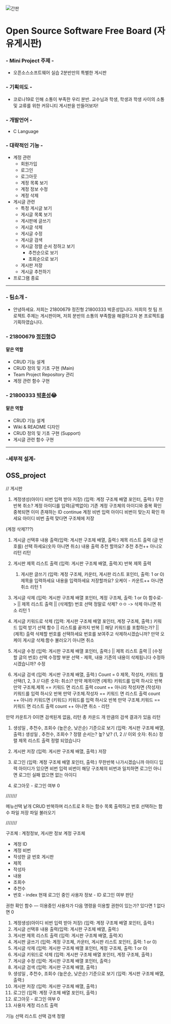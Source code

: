 ![간판](https://postfiles.pstatic.net/MjAyMTA1MDFfMjMx/MDAxNjE5ODYwNzQ3MzUz.VKjV_ubyMN2x65APmINQhA4IbcQkuLC9SXD4BMLe9AQg.nxLPB84AstEwpC8Eaw58rvzTmMbARWplkNhRZzsWmeMg.PNG.patcha1/%EA%B0%84%ED%8C%902png.png?type=w773)


# Open Source Software Free Board (자유게시판)

### - Mini Project 주제 -
* 오픈소스소프트웨어 실습 2분반만의 특별한 게시판

### - 기획의도 -
* 코로나19로 인해 소통이 부족한 우리 분반. 교수님과 학생, 학생과 학생 사이의 소통 및 교류를 위한 커뮤니티 게시판을 만들어보자!

### - 개발언어 -
* C Language

### - 대략적인 기능 -
* 계정 관련
	* 회원가입
	* 로그인
	* 로그아웃
	* 계정 목록 보기
	* 계정 정보 수정
	* 계정 삭제
* 게시글 관련
	* 특정 게시글 보기
	* 게시글 목록 보기
	* 게시판에 글쓰기
	* 게시글 삭제
	* 게시글 수정
	* 게시글 검색
	* 게시글 정렬 순서 정하고 보기
    	* 추천순으로 보기
    	* 조회순으로 보기 
	* 게시판 저장
	* 게시글 추천하기
* 프로그램 종료 
------------------------
### - 팀소개 -

* 안녕하세요. 저희는 21800679 정진형 21800333 박훈성입니다. 저희의 첫 팀 프로젝트 주제는 게시판이며, 저희 분반의 소통의 부족함을 해결하고자 본 프로젝트를 기획하였습니다.
  

### - 21800679 [정진형](https://thiathat20.github.io/)😉
#### 맡은 역할
- CRUD 기능 설계
- CRUD 정의 및 기초 구현 (Main)
- Team Project Repository 관리
- 계정 관련 함수 구현

### - 21800333 [박훈성](https://patcha98.github.io/)😂
#### 맡은 역할
- CRUD 기능 설계
- Wiki & README 디자인
- CRUD 정의 및 기초 구현 (Support)
- 게시글 관련 함수 구현


----------------------
### -세부적 설계-

## OSS_project

// 게시판

1. 계정생성(아이디 비번 입력 받아 저장) (입력: 계정 구조체 배열 포인터, 출력:)
무한반복
	취소?
	계정 아이디를 입력(공백없이)
	기존 계정 구조체의 아이디와 중복 확인
		중복되면 
			이미 존재하는 ID
			continue
	계정 비번 입력
	아이디 비번이 맞는지 확인 하세요
	아이디 비번 출력
	맞다면
		구조체에 저장

(계정 삭제???)

1. 게시글 선택후 내용 출력(입력: 게시판 구조체 배열, 출력:)
제목 리스트 출력
(글 번호를) 선택 하세요(숫자 아니면 취소)
내용 출력
추천 할까요?
	추천 추천++
	아니오 리턴
리턴

1. 게시판 제목 리스트 출력 (입력: 게시판 구조체 배열, 출력:X)
반복
	제목 출력

    1. 게시판 글쓰기 (입력: 계정 구조체, 카운터, 게시판 리스트 포인터, 출력: 1 or 0)
제목을 입력하세요
내용을 입력하세요
저장할까요?
	오케이 - 카운트++
	아니면 취소
리턴 1

1. 게시글 삭제 (입력: 게시판 구조체 배열 포인터, 계정 구조체, 출력: 1 or 0)
함수로->	|| 제목 리스트 출력
		|| (삭제할) 번호 선택
정말로 삭제?
	ㅇㅇ -> 삭제
	아니면 취소
리턴 1

1. 게시글 키워드로 삭제 (입력: 게시판 구조체 배열 포인터,  계정 구조체, 출력:)
키워드 입력 받기
선택 함수	|| 리스트를 끝까지 반복
		||	해당 키워드를 포함하는가?
		||		(제목) 출력
삭제할 번호를 선택하세요
번호를 보여주고 삭제하시겠습니까?
만약 오케이
	게시글 삭제:함수 불러오기
아니면
	취소

1. 게시글 수정 (입력: 게시판 구조체 배열 포인터, 출력:)
		|| 제목 리스트 출력
		|| (수정할 글의 번호) 선택
수정할 부분 선택 - 제목, 내용
기존의 내용이 삭제됩니다 수정하시겠습니까?
수정

1. 게시글 검색 (입력: 게시판 구조체 배열, 출력:)
Count = 0
제목, 작성자, 키워드 뭘 선택(1, 2, 3 // 다른 숫자: 취소)?
만약 제목이면	
	(제목) 키워드를 입력 하시오
	반복
		만약 구조체.제목 == 키워드 면
			리스트 출력
			count ++
아니라 작성자면
	(작성자) 키워드를 입력 하시오
	반복
		만약 구조체.작성자 == 키워드 면
			리스트 출력
			count ++
아니라 키워드면
	(키워드) 키워드를 입력 하시오
	반복
		만약 구조체.키워드 == 키워드 면
			리스트 출력
			count ++
아니면
	취소 - 리턴

만약 카운트가 0이면 검색된게 없음, 리턴
총 카운드 개 만큼의 검색 결과가 있음
리턴

1. 생성일 , 추천수, 조회수 (높은순, 낮은순) 기준으로 보기 (입력: 게시판 구조체 배열, 출력:)
생성일 , 추천수, 조회수 ?
정렬 순서는? 높? 낮? (1, 2 // 이외 숫자: 취소)
정렬
제목 리스트 출력
정렬 되었습니다

1. 게시판 저장 (입력: 게시판 구조체 배열, 출력:)
저장

1. 로그인 (입력: 계정 구조체 배열 포인터, 출력:)
무한반복
	나가시겠습니까
	아이디 입력
	아이디가 있으면
		비번 입력
		비번이 해당 구조체의 비번과 일치하면
			로그인
		아니면 
			로그인 실패
	없으면
		없는 아이디

1. 로그아웃 - 로그인 여부 0

///////

메뉴선택
낱개 CRUD
반복하며 리스트로 R 하는 함수
목록 출력하고 번호 선택하는 함수
파일 저장
파일 불러오기

///////

구조체 : 계정정보, 게시판 정보
계정 구조체
- 계정 ID  
- 계정 비번 
- 작성한 글 번호
게시판
- 제목
- 작성자
- 내용
- 조회수
- 추천수
- 번호 - index
현재 로그인 중인 사용자 정보 - ID
로그인 여부 판단

권한 확인 함수 — 이용중인 사용자가 다음 명령을 이용할 권한이 있는가? 있다면 1 없다면 0

1. 계정생성(아이디 비번 입력 받아 저장) (입력: 계정 구조체 배열 포인터, 출력:)
2. 게시글 선택후 내용 출력(입력: 게시판 구조체 배열, 출력:)
3. 게시판 제목 리스트 출력 (입력: 게시판 구조체 배열, 출력:X)
4. 게시판 글쓰기 (입력: 계정 구조체, 카운터, 게시판 리스트 포인터, 출력: 1 or 0)
5. 게시글 삭제 (입력: 게시판 구조체 배열 포인터, 계정 구조체, 출력: 1 or 0)
6. 게시글 키워드로 삭제 (입력: 게시판 구조체 배열 포인터,  계정 구조체, 출력:)
7. 게시글 수정 (입력: 게시판 구조체 배열 포인터, 출력:)
8. 게시글 검색 (입력: 게시판 구조체 배열, 출력:)
9. 생성일 , 추천수, 조회수 (높은순, 낮은순) 기준으로 보기 (입력: 게시판 구조체 배열, 출력:)
10. 게시판 저장 (입력: 게시판 구조체 배열, 출력:)
11. 로그인 (입력: 계정 구조체 배열 포인터, 출력:)
12. 로그아웃 - 로그인 여부 0
13. 사용자 계정 리스트 출력


기능 선택
리스트 선택
검색
정렬
